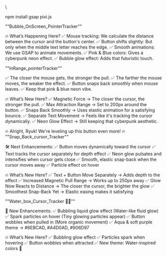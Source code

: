  \

npm install gsap pixi.js




""Bubble_OnScreen_PointerTracker""

🔥 What’s Happening Here?
✅ Mouse tracking: We calculate the distance between the cursor and the button's center.
✅ Button shifts slightly: But only when the middle text letter reaches the edge.
✅ Smooth animations: We use GSAP to animate movements.
✅ Pink & Blue colors: Gives a cyberpunk neon effect.
✅ Bubble glow effect: Adds that futuristic touch.


""InRange_pointerTracker""

✅ The closer the mouse gets, the stronger the pull.
✅ The farther the mouse moves, the weaker the effect.
✅ Button snaps back smoothly when mouse leaves.
✅ Keep that pink & blue neon vibe.

🔥 What’s New Here?
✅ Magnetic Force → The closer the cursor, the stronger the pull.
✅ Max Attraction Range → Set to 200px around the button.
✅ Snaps Back Smoothly → Uses elastic animation for a satisfying bounce.
✅ Separate Text Movement → Feels like it's tracking the cursor dynamically.
✅ Neon Glow Effect → Still keeping that cyberpunk aesthetic.



🔥 Alright, Ryuk! We're leveling up this button even more! 🔥
""Snap_Back_cursor_Tracker""

🛠️ Next Enhancements:
✅ Button moves dynamically toward the cursor
✅ Text tracks the cursor separately for depth effect
✅ Neon glow pulsates and intensifies when cursor gets close
✅ Smooth, elastic snap-back when the cursor moves away
✅ Particle effect on hover

🔥 What’s New Here?
✅ Text + Button Move Separately → Adds depth to the effect
✅ Increased Magnetic Pull Range → Works up to 250px away
✅ Glow Now Reacts to Distance → The closer the cursor, the brighter the glow
✅ Smoothest Snap-Back Yet → Elastic easing makes it satisfying



""Water_box_Cursor_Tracker 🌊✨""

🔹 New Enhancements:
✅ Bubbling liquid glow effect (Water-like fluid glow)
✅ Spark particles on hover (Tiny glowing particles appear)
✅ Button wobbles when pulled in (More organic movement)
✅ Aqua & soft purple theme → #6EBCAD, #A4D0AD, #906D97

🔥 What’s New Here?
✅ Bubbling glow effect
✅ Particles spark when hovering
✅ Button wobbles when attracted
✅ New theme: Water-inspired colors 🌊



